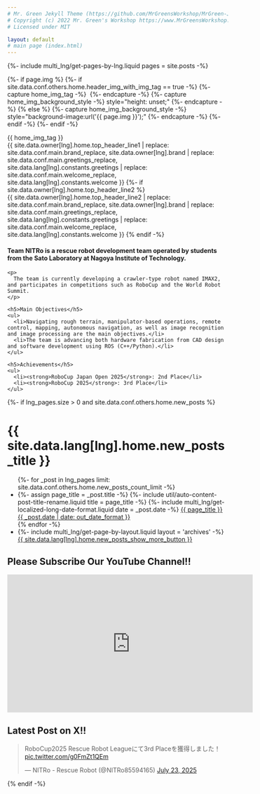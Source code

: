 ```yaml
---
# Mr. Green Jekyll Theme (https://github.com/MrGreensWorkshop/MrGreen-JekyllTheme)
# Copyright (c) 2022 Mr. Green's Workshop https://www.MrGreensWorkshop.com
# Licensed under MIT

layout: default
# main page (index.html)
---
```

{%- include multi_lng/get-pages-by-lng.liquid pages = site.posts -%}

{%- if page.img %}
  {%- if site.data.conf.others.home.header_img_with_img_tag == true -%}
    {%- capture home_img_tag -%} <img src="{{ page.img }}" alt=""/> {%- endcapture -%}
    {%- capture home_img_background_style -%} style="height: unset;" {%- endcapture -%}
  {% else %}
    {%- capture home_img_background_style -%} style="background-image:url('{{ page.img }}');" {%- endcapture -%}
  {%- endif -%}
{%- endif -%}

<div class="multipurpose-container home-heading-container">
  <div class="home-heading" {{ home_img_background_style }}>
    {{ home_img_tag }}
    <div class="home-heading-message">
      {{ site.data.owner[lng].home.top_header_line1
        | replace: site.data.conf.main.brand_replace, site.data.owner[lng].brand
        | replace: site.data.conf.main.greetings_replace, site.data.lang[lng].constants.greetings
        | replace: site.data.conf.main.welcome_replace, site.data.lang[lng].constants.welcome }}
      {%- if site.data.owner[lng].home.top_header_line2 %}
        <br>
        {{ site.data.owner[lng].home.top_header_line2
          | replace: site.data.conf.main.brand_replace, site.data.owner[lng].brand
          | replace: site.data.conf.main.greetings_replace, site.data.lang[lng].constants.greetings
          | replace: site.data.conf.main.welcome_replace, site.data.lang[lng].constants.welcome }}
      {% endif -%}
    </div>
  </div>

  <div class="home-intro-text markdown-style">
    <h4>
      Team NITRo is a rescue robot development team operated by students from the Sato Laboratory at Nagoya Institute of Technology.
    </h4>

    <p>
      The team is currently developing a crawler-type robot named IMAX2, and participates in competitions such as RoboCup and the World Robot Summit.
    </p>

    <h5>Main Objectives</h5>
    <ul>
      <li>Navigating rough terrain, manipulator-based operations, remote control, mapping, autonomous navigation, as well as image recognition and image processing are the main objectives.</li>
      <li>The team is advancing both hardware fabrication from CAD design and software development using ROS (C++/Python).</li>
    </ul>

    <h5>Achievements</h5>
    <ul>
      <li><strong>RoboCup Japan Open 2025</strong>: 2nd Place</li>
      <li><strong>RoboCup 2025</strong>: 3rd Place</li>
    </ul>
  </div>
</div>

{%- if lng_pages.size > 0 and site.data.conf.others.home.new_posts %}
<div class="multipurpose-container new-posts-container">
  <h1>{{ site.data.lang[lng].home.new_posts_title }}</h1>
  <ul class="new-posts">
  {%- for _post in lng_pages limit: site.data.conf.others.home.new_posts_count_limit -%}
    <li>
      {%- assign page_title = _post.title -%}
      {%- include util/auto-content-post-title-rename.liquid title = page_title -%}
      {%- include multi_lng/get-localized-long-date-format.liquid date = _post.date -%}
      <a href="{{ site.baseurl }}{{ _post.url }}">{{ page_title }}
        <span>{{ _post.date | date: out_date_format }}</span>
      </a>
    </li>
  {% endfor -%}
    <li>
      {%- include multi_lng/get-page-by-layout.liquid layout = 'archives' -%}
      <a href="{{ site.baseurl }}{{ layout_page_obj.url }}">{{ site.data.lang[lng].home.new_posts_show_more_button }}</a>
    </li>
  </ul>
</div>

<div class="multipurpose-container media-embed-container">
  <h2>Please Subscribe Our YouTube Channel!!</h2>

  <!-- ✅ YouTube埋め込み -->
  <div class="video-container">
    <iframe width="560" height="315"
      src="https://www.youtube.com/embed/HeNR9uJ7k3c"
      title="YouTube video player" frameborder="0"
      allow="accelerometer; autoplay; clipboard-write; encrypted-media; gyroscope; picture-in-picture; web-share"
      allowfullscreen>
    </iframe>
  </div>
</div>

<div class="multipurpose-container media-embed-container">
  <h2>Latest Post on X!!</h2>
  <!-- ✅ Twitter埋め込み -->
<blockquote class="twitter-tweet" data-width="480" data-dnt="true"><p lang="ja" dir="ltr">RoboCup2025 Rescue Robot Leagueにて3rd Placeを獲得しました！ <a href="https://t.co/g0FmZt1QEm">pic.twitter.com/g0FmZt1QEm</a></p>&mdash; NITRo - Rescue Robot (@NITRo85594165) <a href="https://twitter.com/NITRo85594165/status/1948140425627439496?ref_src=twsrc%5Etfw">July 23, 2025</a></blockquote> <script async src="https://platform.twitter.com/widgets.js" charset="utf-8"></script>
</div>


{% endif -%}
